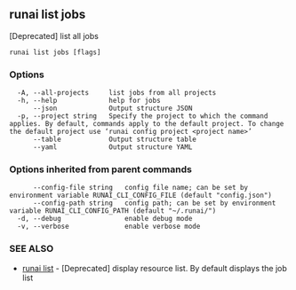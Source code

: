 ## runai list jobs

[Deprecated] list all jobs

```
runai list jobs [flags]
```

### Options

```
  -A, --all-projects     list jobs from all projects
  -h, --help             help for jobs
      --json             Output structure JSON
  -p, --project string   Specify the project to which the command applies. By default, commands apply to the default project. To change the default project use ‘runai config project <project name>’
      --table            Output structure table
      --yaml             Output structure YAML
```

### Options inherited from parent commands

```
      --config-file string   config file name; can be set by environment variable RUNAI_CLI_CONFIG_FILE (default "config.json")
      --config-path string   config path; can be set by environment variable RUNAI_CLI_CONFIG_PATH (default "~/.runai/")
  -d, --debug                enable debug mode
  -v, --verbose              enable verbose mode
```

### SEE ALSO

* [runai list](runai_list.md)	 - [Deprecated] display resource list. By default displays the job list

